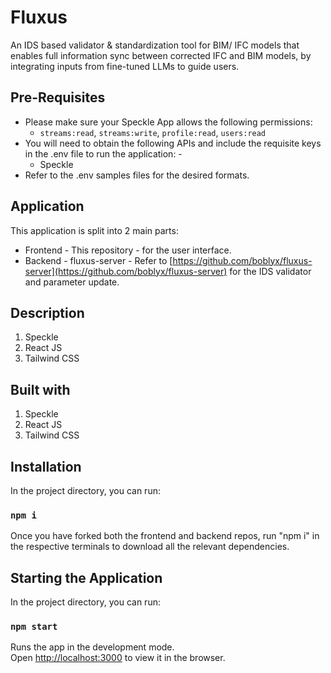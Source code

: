 # Fluxus
An IDS based validator & standardization tool for BIM/ IFC models that enables full information sync between corrected IFC and BIM models, by integrating inputs from fine-tuned LLMs to guide users.

## Pre-Requisites 
- Please make sure your Speckle App allows the following permissions:
    - `streams:read`, `streams:write`, `profile:read`, `users:read`
- You will need to obtain the following APIs and include the requisite keys in the .env file to run the application: -
    - Speckle
- Refer to the .env samples files for the desired formats. 

## Application 
This application is split into 2 main parts: 
- Frontend     - This repository - for the user interface.
- Backend      - fluxus-server - Refer to [https://github.com/boblyx/fluxus-server](https://github.com/boblyx/fluxus-server) for the IDS validator and parameter update. 

## Description
1. Speckle 
2. React JS
3. Tailwind CSS

## Built with
1. Speckle 
2. React JS
3. Tailwind CSS

## Installation
In the project directory, you can run:

### `npm i`
Once you have forked both the frontend and backend repos, run "npm i" in the respective terminals to download all the relevant dependencies.

## Starting the Application
In the project directory, you can run:

### `npm start`
Runs the app in the development mode.\
Open [http://localhost:3000](http://localhost:3000) to view it in the browser.


